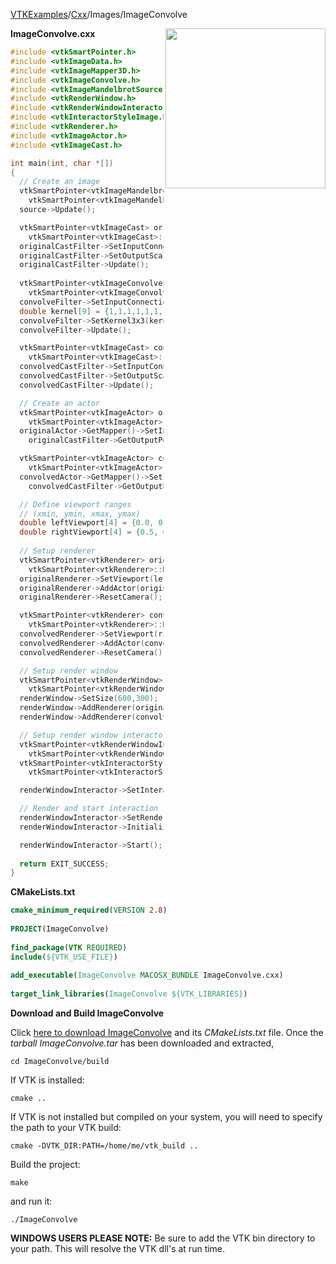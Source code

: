 [VTKExamples](/index/)/[Cxx](/Cxx)/Images/ImageConvolve

<img align="right" src="https://github.com/lorensen/VTKExamples/blob/gh-pages/Testing/Baseline/Images/TestImageConvolve.png?raw=true" width="256" />

**ImageConvolve.cxx**
```c++
#include <vtkSmartPointer.h>
#include <vtkImageData.h>
#include <vtkImageMapper3D.h>
#include <vtkImageConvolve.h>
#include <vtkImageMandelbrotSource.h>
#include <vtkRenderWindow.h>
#include <vtkRenderWindowInteractor.h>
#include <vtkInteractorStyleImage.h>
#include <vtkRenderer.h>
#include <vtkImageActor.h>
#include <vtkImageCast.h>

int main(int, char *[])
{
  // Create an image
  vtkSmartPointer<vtkImageMandelbrotSource> source =
    vtkSmartPointer<vtkImageMandelbrotSource>::New();
  source->Update();

  vtkSmartPointer<vtkImageCast> originalCastFilter =
    vtkSmartPointer<vtkImageCast>::New();
  originalCastFilter->SetInputConnection(source->GetOutputPort());
  originalCastFilter->SetOutputScalarTypeToUnsignedChar();
  originalCastFilter->Update();
  
  vtkSmartPointer<vtkImageConvolve> convolveFilter =
    vtkSmartPointer<vtkImageConvolve>::New();
  convolveFilter->SetInputConnection(source->GetOutputPort());
  double kernel[9] = {1,1,1,1,1,1,1,1,1};
  convolveFilter->SetKernel3x3(kernel);
  convolveFilter->Update();

  vtkSmartPointer<vtkImageCast> convolvedCastFilter =
    vtkSmartPointer<vtkImageCast>::New();
  convolvedCastFilter->SetInputConnection(convolveFilter->GetOutputPort());
  convolvedCastFilter->SetOutputScalarTypeToUnsignedChar();
  convolvedCastFilter->Update();

  // Create an actor
  vtkSmartPointer<vtkImageActor> originalActor =
    vtkSmartPointer<vtkImageActor>::New();
  originalActor->GetMapper()->SetInputConnection(
    originalCastFilter->GetOutputPort());

  vtkSmartPointer<vtkImageActor> convolvedActor =
    vtkSmartPointer<vtkImageActor>::New();
  convolvedActor->GetMapper()->SetInputConnection(
    convolvedCastFilter->GetOutputPort());

  // Define viewport ranges
  // (xmin, ymin, xmax, ymax)
  double leftViewport[4] = {0.0, 0.0, 0.5, 1.0};
  double rightViewport[4] = {0.5, 0.0, 1.0, 1.0};
  
  // Setup renderer
  vtkSmartPointer<vtkRenderer> originalRenderer =
    vtkSmartPointer<vtkRenderer>::New();
  originalRenderer->SetViewport(leftViewport);
  originalRenderer->AddActor(originalActor);
  originalRenderer->ResetCamera();

  vtkSmartPointer<vtkRenderer> convolvedRenderer =
    vtkSmartPointer<vtkRenderer>::New();
  convolvedRenderer->SetViewport(rightViewport);
  convolvedRenderer->AddActor(convolvedActor);
  convolvedRenderer->ResetCamera();

  // Setup render window
  vtkSmartPointer<vtkRenderWindow> renderWindow =
    vtkSmartPointer<vtkRenderWindow>::New();
  renderWindow->SetSize(600,300);
  renderWindow->AddRenderer(originalRenderer);
  renderWindow->AddRenderer(convolvedRenderer);

  // Setup render window interactor
  vtkSmartPointer<vtkRenderWindowInteractor> renderWindowInteractor =
    vtkSmartPointer<vtkRenderWindowInteractor>::New();
  vtkSmartPointer<vtkInteractorStyleImage> style =
    vtkSmartPointer<vtkInteractorStyleImage>::New();

  renderWindowInteractor->SetInteractorStyle(style);

  // Render and start interaction
  renderWindowInteractor->SetRenderWindow(renderWindow);
  renderWindowInteractor->Initialize();

  renderWindowInteractor->Start();
  
  return EXIT_SUCCESS;
}
```
**CMakeLists.txt**
```cmake
cmake_minimum_required(VERSION 2.8)
 
PROJECT(ImageConvolve)
 
find_package(VTK REQUIRED)
include(${VTK_USE_FILE})
 
add_executable(ImageConvolve MACOSX_BUNDLE ImageConvolve.cxx)
 
target_link_libraries(ImageConvolve ${VTK_LIBRARIES})
```

**Download and Build ImageConvolve**

Click [here to download ImageConvolve](https://github.com/lorensen/VTKWikiExamplesTarballs/raw/master/ImageConvolve.tar) and its *CMakeLists.txt* file.
Once the *tarball ImageConvolve.tar* has been downloaded and extracted,
```
cd ImageConvolve/build 
```
If VTK is installed:
```
cmake ..
```
If VTK is not installed but compiled on your system, you will need to specify the path to your VTK build:
```
cmake -DVTK_DIR:PATH=/home/me/vtk_build ..
```
Build the project:
```
make
```
and run it:
```
./ImageConvolve
```
**WINDOWS USERS PLEASE NOTE:** Be sure to add the VTK bin directory to your path. This will resolve the VTK dll's at run time.

